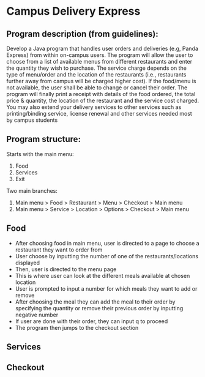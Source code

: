 # Campus Delivery Express

## Program description (from guidelines):
Develop a Java program that handles user orders and deliveries (e.g, Panda Express) from within on-campus users. The program will allow the user to choose from a list of available menus from different restaurants and enter the quantity they wish to purchase. The service charge depends on the type of menu/order and the location of the restaurants (i.e., restaurants further away from campus will be charged higher cost). If the food/menu is not available, the user shall be able to change or cancel their order. The program will finally print a receipt with details of the food ordered, the total price & quantity, the location of the restaurant and the service cost charged. You may also extend your delivery services to other services such as printing/binding service, license renewal and other services needed most by campus students

## Program structure:
Starts with the main menu:
1. Food
2. Services
3. Exit

Two main branches:
1. Main menu > Food > Restaurant > Menu > Checkout > Main menu
2. Main menu > Service > Location > Options > Checkout > Main menu

## Food
- After choosing food in main menu, user is directed to a page to choose a restaurant they want to order from
- User choose by inputting the number of one of the restaurants/locations displayed
- Then, user is directed to the menu page
- This is where user can look at the different meals available at chosen location
- User is prompted to input a number for which meals they want to add or remove
- After choosing the meal they can add the meal to their order by specifying the quantity or remove their previous order by inputting negative number
- If user are done with their order, they can input q to proceed
- The program then jumps to the checkout section

## Services

## Checkout
